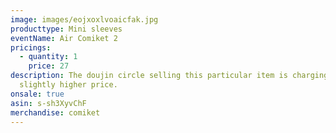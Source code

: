 ```yaml
---
image: images/eojxoxlvoaicfak.jpg
producttype: Mini sleeves
eventName: Air Comiket 2
pricings:
  - quantity: 1
    price: 27
description: The doujin circle selling this particular item is charging a
  slightly higher price.
onsale: true
asin: s-sh3XyvChF
merchandise: comiket
---
```

